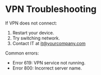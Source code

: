 # VPN Troubleshooting

If VPN does not connect:
1. Restart your device.
2. Try switching network.
3. Contact IT at it@yourcompany.com

Common errors:
- Error 619: VPN service not running.
- Error 800: Incorrect server name.
